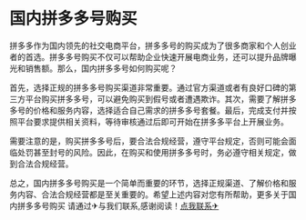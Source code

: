 # 国内拼多多号购买

拼多多作为国内领先的社交电商平台，拼多多号的购买成为了很多商家和个人创业者的首选。拼多多号购买不仅可以帮助企业快速开展电商业务，还可以提升品牌曝光和销售额。那么，国内拼多多号如何购买呢？

首先，选择正规的拼多多号购买渠道非常重要。通过官方渠道或者有良好口碑的第三方平台购买拼多多号，可以避免购买到假号或者遭遇欺诈。其次，需要了解拼多多号的价格和服务内容，选择适合自己需求的拼多多号套餐。最后，完成支付并按照平台要求提供相关资料，等待审核通过后即可开始在拼多多平台上开展业务。

需要注意的是，购买拼多多号后，要合法合规经营，遵守平台规定，否则可能会面临处罚甚至封号的风险。因此，在购买和使用拼多多号时，务必遵守相关规定，做到合法合规经营。

总之，国内拼多多号购买是一个简单而重要的环节，选择正规渠道、了解价格和服务内容、合法合规经营都是至关重要的。希望上述内容对您有所帮助，更多关于国内拼多多号购买 请通过✈与我们联系,感谢阅读！[点我联系✈](https://doc.G208.com)